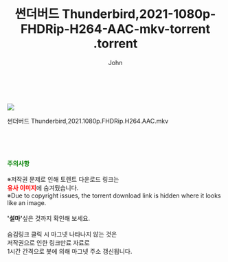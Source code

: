 ﻿---
layout: post
title:  "                   썬더버드 Thunderbird,2021-1080p-FHDRip-H264-AAC-mkv-torrent                .torrent"
author: John
categories: [ 영화 ]
tags: [  ]
image: https://torrentrj59.com/uploadfile/full/2b989cfbc942ff4ee2ea151224c840501082bc63.jpg 
description: "                   썬더버드 Thunderbird,2021-1080p-FHDRip-H264-AAC-mkv-torrent                 torrent 정보 공유"
toc: true
toc_sticky: true
---

<br>
<p><img src="https://torrentrj59.com/uploadfile/full/2b989cfbc942ff4ee2ea151224c840501082bc63.jpg"/></p>
 썬더버드 Thunderbird,2021.1080p.FHDRip.H264.AAC.mkv    
    
<br><br><br>
<p data-ke-size="size16"><b><span style="color: green;">주의사항</span></b><br /><br />※저작권 문제로 인해 토렌트 다운로드 링크는<br /><b><span style="color: red;">유사 이미지</span></b>에 숨겨뒀습니다.<br />※Due to copyright issues, the torrent download link is hidden where it looks like an image.<br /><br /><b>'설마'</b>싶은 것까지 확인해 보세요.<br /><br />숨김링크 클릭 시 마그넷 나타나지 않는 것은<br />저작권으로 인한 링크만료 자료로<br />1시간 간격으로 봇에 의해 마그넷 주소 갱신됩니다.</p>
